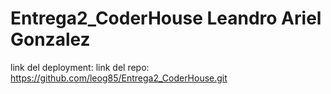 # Entrega2_CoderHouse Leandro Ariel Gonzalez

link del deployment: 
link del repo: https://github.com/leog85/Entrega2_CoderHouse.git
